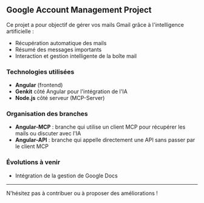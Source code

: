 ## Google Account Management Project

Ce projet a pour objectif de gérer vos mails Gmail grâce à l'intelligence artificielle :

- Récupération automatique des mails
- Résumé des messages importants
- Interaction et gestion intelligente de la boîte mail

### Technologies utilisées

- **Angular** (frontend)
- **Genkit** côté Angular pour l'intégration de l'IA
- **Node.js** côté serveur (MCP-Server)

### Organisation des branches

- **Angular-MCP** : branche qui utilise un client MCP pour récupérer les mails ou discuter avec l'IA
- **Angular-API** : branche qui appelle directement une API sans passer par le client MCP

### Évolutions à venir

- Intégration de la gestion de Google Docs

---

N'hésitez pas à contribuer ou à proposer des améliorations !
